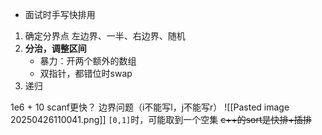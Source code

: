 - 面试时手写快排用
1. 确定分界点
    左边界、一半、右边界、随机
2. **分治，调整区间**
    - 暴力：开两个额外的数组
    - 双指针，都错位时swap
3. 递归

1e6 + 10
scanf更快？
边界问题（i不能写l，j不能写r）
![[Pasted image 20250426110041.png]]
`[0,1]`时，可能取到一个空集
~~c++的sort是快排+插排~~
